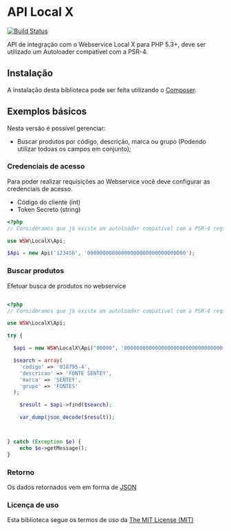 # API Local X 

[![Build Status](https://travis-ci.org/whera/localx.svg?branch=master)](https://travis-ci.org/whera/localx)


API de integração com o Webservice Local X para PHP 5.3+, deve ser utilizado um Autoloader compatível com a PSR-4.

## Instalação

A instalação desta biblioteca pode ser feita utilizando o [Composer](https://packagist.org/packages/wsw/localx).

## Exemplos básicos

Nesta versão é possível gerenciar:

* Buscar produtos por código, descrição, marca ou grupo (Podendo utilizar todoas os campos em conjunto);


### Credenciais de acesso

Para poder realizar requisições ao Webservice você deve configurar as credenciais de acesso.
* Código do cliente (int) 
* Token Secreto (string) 

```php
<?php
// Consideramos que já existe um autoloader compatível com a PSR-4 registrado

use WSW\LocalX\Api;

$Api = new Api('123456', '00000000000000000000000000000000');


```


### Buscar produtos

Efetuar busca de produtos no webservice

```php

<?php
// Consideramos que já existe um autoloader compatível com a PSR-4 registrado

use WSW\LocalX\Api;

try {

  $api = new WSW\LocalX\Api("00000", '00000000000000000000000000000000');

  $search = array(
    'codigo' => '018795-4',
    'descricao' => 'FONTE SENTEY',
    'marca' => 'SENTEY',
    'grupo' => 'FONTES'
  );

	$result = $api->find($search);

	var_dump(json_decode($result));



} catch (Exception $e) {
	echo $e->getMessage();
}


```

### Retorno

Os dados retornados vem em forma de [JSON](http://json.org/)


### Licença de uso

Esta biblioteca segue os termos de uso da [The MIT License (MIT)](http://opensource.org/licenses/MIT)
